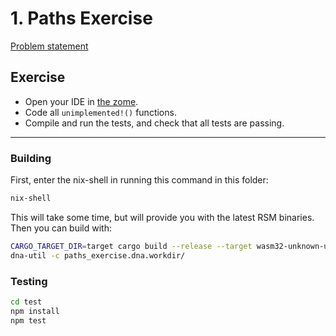 # 1. Paths Exercise

[Problem statement](https://holochain-gym.github.io/developers/intermediate/paths/)

## Exercise

- Open your IDE in [the zome](/intermediate/1.paths/zomes/paths_exercise).
- Code all `unimplemented!()` functions.
- Compile and run the tests, and check that all tests are passing.

---

### Building

First, enter the nix-shell in running this command in this folder:

```bash
nix-shell
```

This will take some time, but will provide you with the latest RSM binaries. Then you can build with:

```bash
CARGO_TARGET_DIR=target cargo build --release --target wasm32-unknown-unknown
dna-util -c paths_exercise.dna.workdir/
```

### Testing

```bash
cd test
npm install
npm test
```
